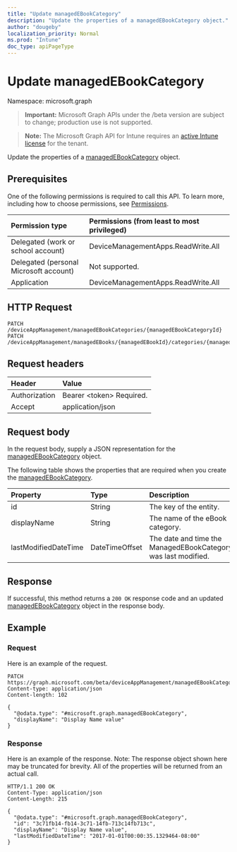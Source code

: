```yaml
---
title: "Update managedEBookCategory"
description: "Update the properties of a managedEBookCategory object."
author: "dougeby"
localization_priority: Normal
ms.prod: "Intune"
doc_type: apiPageType
---
```


# Update managedEBookCategory

Namespace: microsoft.graph

> **Important:** Microsoft Graph APIs under the /beta version are subject to change; production use is not supported.

> **Note:** The Microsoft Graph API for Intune requires an [active Intune license](https://go.microsoft.com/fwlink/?linkid=839381) for the tenant.

Update the properties of a [managedEBookCategory](../resources/intune-books-managedebookcategory.md) object.

## Prerequisites
One of the following permissions is required to call this API. To learn more, including how to choose permissions, see [Permissions](/graph/permissions-reference).

|Permission type|Permissions (from least to most privileged)|
|:---|:---|
|Delegated (work or school account)|DeviceManagementApps.ReadWrite.All|
|Delegated (personal Microsoft account)|Not supported.|
|Application|DeviceManagementApps.ReadWrite.All|

## HTTP Request
<!-- {
  "blockType": "ignored"
}
-->
``` http
PATCH /deviceAppManagement/managedEBookCategories/{managedEBookCategoryId}
PATCH /deviceAppManagement/managedEBooks/{managedEBookId}/categories/{managedEBookCategoryId}
```

## Request headers
|Header|Value|
|:---|:---|
|Authorization|Bearer &lt;token&gt; Required.|
|Accept|application/json|

## Request body
In the request body, supply a JSON representation for the [managedEBookCategory](../resources/intune-books-managedebookcategory.md) object.

The following table shows the properties that are required when you create the [managedEBookCategory](../resources/intune-books-managedebookcategory.md).

|Property|Type|Description|
|:---|:---|:---|
|id|String|The key of the entity.|
|displayName|String|The name of the eBook category.|
|lastModifiedDateTime|DateTimeOffset|The date and time the ManagedEBookCategory was last modified.|



## Response
If successful, this method returns a `200 OK` response code and an updated [managedEBookCategory](../resources/intune-books-managedebookcategory.md) object in the response body.

## Example

### Request
Here is an example of the request.
``` http
PATCH https://graph.microsoft.com/beta/deviceAppManagement/managedEBookCategories/{managedEBookCategoryId}
Content-type: application/json
Content-length: 102

{
  "@odata.type": "#microsoft.graph.managedEBookCategory",
  "displayName": "Display Name value"
}
```

### Response
Here is an example of the response. Note: The response object shown here may be truncated for brevity. All of the properties will be returned from an actual call.
``` http
HTTP/1.1 200 OK
Content-Type: application/json
Content-Length: 215

{
  "@odata.type": "#microsoft.graph.managedEBookCategory",
  "id": "3c71fb14-fb14-3c71-14fb-713c14fb713c",
  "displayName": "Display Name value",
  "lastModifiedDateTime": "2017-01-01T00:00:35.1329464-08:00"
}
```




